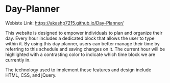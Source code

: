 # Day-Planner

Webiste Link: https://akashp7215.github.io/Day-Planner/

This website is designed to empower individuals to plan and organize their day. Every hour includes a dedicated block that allows the user to type within it. By using this day planner, users can better manage their time by referring to this schedule and saving changes on it. The current hour will be highlighted with a contrasting color to indicate which time block we are currently in. 

The technology used to implement these features and design include HTML, CSS, and jQuery.

